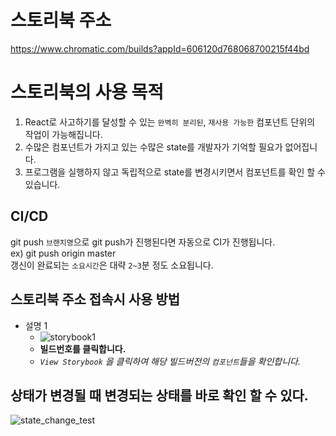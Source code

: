 
# 스토리북 주소
<https://www.chromatic.com/builds?appId=606120d768068700215f44bd>
# 스토리북의 사용 목적
1. React로 사고하기를 달성할 수 있는 `완벽히 분리된`, `재사용 가능한` 컴포넌트 단위의 작업이 가능해집니다. 
2. 수많은 컴포넌트가 가지고 있는 수많은 state를 개발자가 기억할 필요가 없어집니다. 
3. 프로그램을 실행하지 않고 독립적으로 state를 변경시키면서 컴포넌트를 확인 할 수 있습니다. 


## CI/CD
git push `브랜치명`으로 git push가 진행된다면 자동으로 CI가 진행됩니다.  
ex) git push origin master  
갱신이 완료되는 `소요시간`은 대략 `2~3`분 정도 소요됩니다.  

## 스토리북 주소 접속시 사용 방법
* 설명 1
  * ![storybook1](https://user-images.githubusercontent.com/59411545/112788717-6f326580-9096-11eb-9347-0420994b5fad.gif)
  * **빌드번호를 클릭합니다.**
  * *`View Storybook` 을 클릭하여 해당 빌드버전의 `컴포넌트`들을 확인합니다.*

## 상태가 변경될 때 변경되는 상태를 바로 확인 할 수 있다.
![state_change_test](https://user-images.githubusercontent.com/59411545/112790466-5926a400-909a-11eb-8649-299533695768.PNG)

